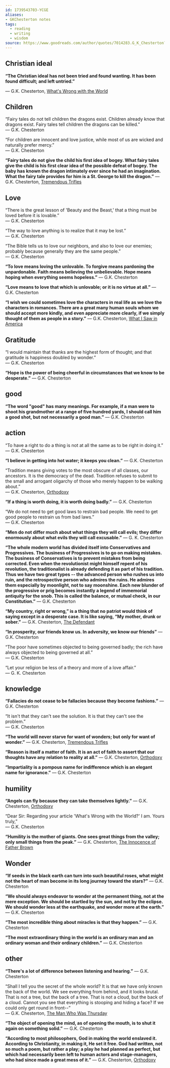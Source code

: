 ```yaml
---
id: 1739543703-YCGE
aliases: 
- GKChesterton notes
tags:
  - reading
  - writing
  - wisdom
source: https://www.goodreads.com/author/quotes/7014283.G_K_Chesterton?page=4
---
```


## Christian ideal
**“The Christian ideal has not been tried and found wanting. It has been found difficult; and left untried.”**  

― G.K. Chesterton, [What's Wrong with the World](https://www.goodreads.com/work/quotes/646052)

## Children
“Fairy tales do not tell children the dragons exist. Children already know that dragons exist. Fairy tales tell children the dragons can be killed.”  
― G.K. Chesterton

“For children are innocent and love justice, while most of us are wicked and naturally prefer mercy.”  
― G.K. Chesterton

**“Fairy tales do not give the child his first idea of bogey. What fairy tales give the child is his first clear idea of the possible defeat of bogey. The baby has known the dragon intimately ever since he had an imagination. What the fairy tale provides for him is a St. George to kill the dragon.”**
― G.K. Chesterton, [Tremendous Trifles](chrome-extension://pcmpcfapbekmbjjkdalcgopdkipoggdi/work/quotes/256529)

## Love
“There is the great lesson of 'Beauty and the Beast,' that a thing must be loved before it is lovable.”  
― G.K. Chesterton

“The way to love anything is to realize that it may be lost.”  
― G.K. Chesterton

“The Bible tells us to love our neighbors, and also to love our enemies; probably because generally they are the same people.”  
― G.K. Chesterton

**“To love means loving the unlovable. To forgive means pardoning the unpardonable. Faith means believing the unbelievable. Hope means hoping when everything seems hopeless.”**
― G.K. Chesterton

**“Love means to love that which is unlovable; or it is no virtue at all.”**
― G.K. Chesterton

**“I wish we could sometimes love the characters in real life as we love the characters in romances. There are a great many human souls whom we should accept more kindly, and even appreciate more clearly, if we simply thought of them as people in a story.”**
― G.K. Chesterton, [What I Saw in America](chrome-extension://pcmpcfapbekmbjjkdalcgopdkipoggdi/work/quotes/1528944)



## Gratitude

“I would maintain that thanks are the highest form of thought; and that gratitude is happiness doubled by wonder.”  
― G.K. Chesterton

**“Hope is the power of being cheerful in circumstances that we know to be desperate.”**
― G.K. Chesterton


## good
**“The word "good" has many meanings. For example, if a man were to shoot his grandmother at a range of five hundred yards, I should call him a good shot, but not necessarily a good man.”**
― G.K. Chesterton


## action

“To have a right to do a thing is not at all the same as to be right in doing it.”  
― G.K. Chesterton

**“I believe in getting into hot water; it keeps you clean.”**
― G.K. Chesterton

“Tradition means giving votes to the most obscure of all classes, our ancestors. It is the democracy of the dead. Tradition refuses to submit to the small and arrogant oligarchy of those who merely happen to be walking about.”  
― G.K. Chesterton, [Orthodoxy](chrome-extension://pcmpcfapbekmbjjkdalcgopdkipoggdi/work/quotes/1807543)

**“If a thing is worth doing, it is worth doing badly.”**
― G.K. Chesterton

“We do not need to get good laws to restrain bad people. We need to get good people to restrain us from bad laws.”  
― G.K. Chesterton

**“Men do not differ much about what things they will call evils; they differ enormously about what evils they will call excusable.”**
― G. K. Chesterton

**“The whole modern world has divided itself into Conservatives and Progressives. The business of Progressives is to go on making mistakes. The business of Conservatives is to prevent mistakes from being corrected. Even when the revolutionist might himself repent of his revolution, the traditionalist is already defending it as part of his tradition. Thus we have two great types -- the advanced person who rushes us into ruin, and the retrospective person who admires the ruins. He admires them especially by moonlight, not to say moonshine. Each new blunder of the progressive or prig becomes instantly a legend of immemorial antiquity for the snob. This is called the balance, or mutual check, in our Constitution.”**
― G.K. Chesterton

**“My country, right or wrong,” is a thing that no patriot would think of saying except in a desperate case. It is like saying, “My mother, drunk or sober.”**
― G.K. Chesterton, [The Defendant](chrome-extension://pcmpcfapbekmbjjkdalcgopdkipoggdi/work/quotes/977633)

**“In prosperity, our friends know us. In adversity, we know our friends”**
― G.K. Chesterton

“The poor have sometimes objected to being governed badly; the rich have always objected to being governed at all.”  
― G.K. Chesterton

“Let your religion be less of a theory and more of a love affair.”  
― G. K. Chesterton

## knowledge
**“Fallacies do not cease to be fallacies because they become fashions.”**
― G.K. Chesterton

“It isn't that they can't see the solution. It is that they can't see the problem.”  
― G.K. Chesterton

**“The world will never starve for want of wonders; but only for want of wonder.”**
― G.K. Chesterton, [Tremendous Trifles](chrome-extension://pcmpcfapbekmbjjkdalcgopdkipoggdi/work/quotes/256529)

**“Reason is itself a matter of faith. It is an act of faith to assert that our thoughts have any relation to reality at all.”**
― G.K. Chesterton, [Orthodoxy](chrome-extension://pcmpcfapbekmbjjkdalcgopdkipoggdi/work/quotes/1807543)

**“Impartiality is a pompous name for indifference which is an elegant name for ignorance.”**
― G.K. Chesterton

## humility
**“Angels can fly because they can take themselves lightly.”**
― G.K. Chesterton, [Orthodoxy](chrome-extension://pcmpcfapbekmbjjkdalcgopdkipoggdi/work/quotes/1807543)

“Dear Sir: Regarding your article 'What's Wrong with the World?' I am. Yours truly,”  
― G.K. Chesterton

**“Humility is the mother of giants. One sees great things from the valley; only small things from the peak.”**
― G.K. Chesterton, [The Innocence of Father Brown](chrome-extension://pcmpcfapbekmbjjkdalcgopdkipoggdi/work/quotes/3300188)
## Wonder

**“If seeds in the black earth can turn into such beautiful roses, what might not the heart of man become in its long journey toward the stars?”**
― G.K. Chesterton

**“We should always endeavor to wonder at the permanent thing, not at the mere exception. We should be startled by the sun, and not by the eclipse. We should wonder less at the earthquake, and wonder more at the earth.”**
― G.K. Chesterton

**“The most incredible thing about miracles is that they happen.”**
― G.K. Chesterton

**“The most extraordinary thing in the world is an ordinary man and an ordinary woman and their ordinary children.”**
― G.K. Chesterton


## other
**“There's a lot of difference between listening and hearing.”**
― G.K. Chesterton

“Shall I tell you the secret of the whole world? It is that we have only known the back of the world. We see everything from behind, and it looks brutal. That is not a tree, but the back of a tree. That is not a cloud, but the back of a cloud. Cannot you see that everything is stooping and hiding a face? If we could only get round in front--”  
― G.K. Chesterton, [The Man Who Was Thursday](chrome-extension://pcmpcfapbekmbjjkdalcgopdkipoggdi/work/quotes/195447)

**“The object of opening the mind, as of opening the mouth, is to shut it again on something solid.”**
― G.K. Chesterton

**“According to most philosophers, God in making the world enslaved it. According to Christianity, in making it, He set it free. God had written, not so much a poem, but rather a play; a play he had planned as perfect, but which had necessarily been left to human actors and stage-managers, who had since made a great mess of it.”**
― G.K. Chesterton, [Orthodoxy](chrome-extension://pcmpcfapbekmbjjkdalcgopdkipoggdi/work/quotes/1807543)


